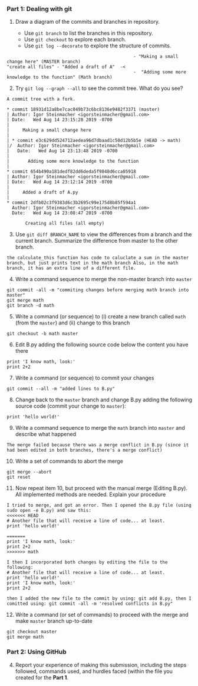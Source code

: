 ### Part 1: Dealing with git

1. Draw a diagram of the commits and branches in repository.

    - Use `git branch` to list the branches in this repository.
    - Use `git checkout` to explore each branch.
    - Use `git log --decorate` to explore the structure of commits.

```
                                                - "Making a small change here" (MASTER branch)
"create all files" - "Added a draft of A"  -< 
                                                -  "Adding some more knowledge to the function" (Math branch)

```

2. Try `git log --graph --all` to see the commit tree. What do you see?
```
A commit tree with a fork.

* commit 18931d12a8be7cac049b73c6bc8136e9482f3371 (master)
| Author: Igor Steinmacher <igorsteinmacher@gmail.com>
| Date:   Wed Aug 14 23:15:28 2019 -0700
| 
|     Making a small change here
|   
| * commit e3c629dd524712aedea96d7dbaad1c50d12b5b5e (HEAD -> math)
|/  Author: Igor Steinmacher <igorsteinmacher@gmail.com>
|   Date:   Wed Aug 14 23:13:48 2019 -0700
|   
|       Adding some more knowledge to the function
| 
* commit 654b490a181dedf82dd6deda5f9848d6cca05918
| Author: Igor Steinmacher <igorsteinmacher@gmail.com>
| Date:   Wed Aug 14 23:12:14 2019 -0700
| 
|     Added a draft of A.py
| 
* commit 2dfb02c3f9383d6c3b2695c99e175d8b85f594a1
  Author: Igor Steinmacher <igorsteinmacher@gmail.com>
  Date:   Wed Aug 14 23:08:47 2019 -0700
  
       Creating all files (all empty)

```

3. Use `git diff BRANCH_NAME` to view the differences from a branch and the current branch.
   Summarize the difference from master to the other branch.

```
the calculate_this function has code to caluclate a sum in the master branch, but just prints text in the math branch Also, in the math branch, it has an extra line of a different file. 

```

4. Write a command sequence to merge the non-master branch into `master`

```
git commit -all -m "commiting changes before merging math branch into master"
git merge math
git branch -d math

```


5. Write a command (or sequence) to (i) create a new branch called `math` (from the `master`) 
and (ii) change to this branch

```
git checkout -b math master

```
   
6. Edit B.py adding the following source code below the content you have there
```
print 'I know math, look:'
print 2+2

```

7. Write a command (or sequence) to commit your changes
```
git commit --all -m "added lines to B.py"

```

8. Change back to the `master` branch and change B.py adding the following source code (commit your change to `master`):
```
print 'hello world!'
```

9. Write a command sequence to merge the `math` branch into `master` and describe what happened
```
The merge failed because there was a merge conflict in B.py (since it had been edited in both branches, there's a merge conflict)

```
   
10. Write a set of commands to abort the merge
```
git merge --abort
git reset

```
   
11. Now repeat item 10, but proceed with the manual merge (Editing B.py). All implemented methods are needed. Explain your procedure
```
I tried to merge, and got an error. Then I opened the B.py file (using sudo open -e B.py) and saw this:
<<<<<<< HEAD
# Another file that will receive a line of code... at least.
print 'hello world!'

=======
print 'I know math, look:'
print 2+2
>>>>>>> math

I then I incorporated both changes by editing the file to the following:
# Another file that will receive a line of code... at least.
print 'hello world!'
print 'I know math, look:'
print 2+2

then I added the new file to the commit by using: git add B.py, then I comitted using: git commit -all -m 'resolved conflicts in B.py"

```

12. Write a command (or set of commands) to proceed with the merge and make `master` branch up-to-date
```
git checkout master
git merge math

```

### Part 2: Using GitHub


4. Report your experience of making this submission, including the steps followed, commands used, and hurdles faced (within the file you created for the **Part 1**.
```



```



